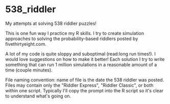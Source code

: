 # 538_riddler
My attempts at solving 538 riddler puzzles!

This is one fun way I practice my R skills. I try to create simulation approaches to solving the probability-based riddlers posted by fivethirtyeight.com.

A lot of my code is quite sloppy and suboptimal (read:long run times!). I would love suggestions on how to make it better! Each solution I try to write something that can run 1 million simulations in a reasonable amount of a time (couple minutes).

File naming convention: name of file is the date the 538 riddler was posted. Files may contain only the "Riddler Express", "Riddler Classic", or both within one script. Typically I'll copy the prompt into the R script so it's clear to understand what's going on.


